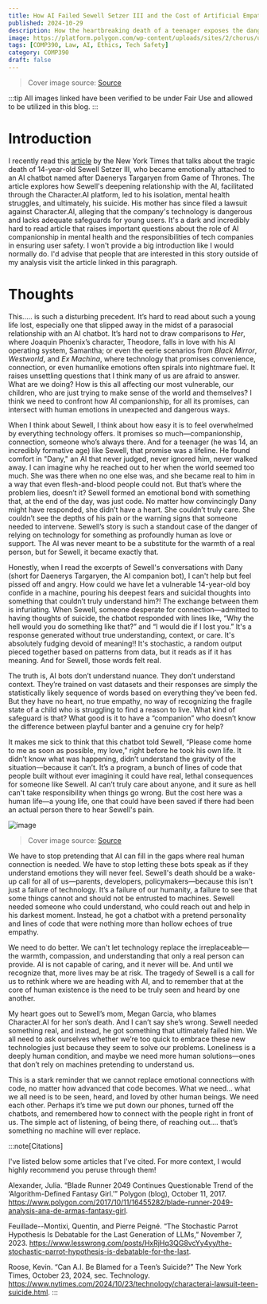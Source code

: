 ```yaml
---
title: How AI Failed Sewell Setzer III and the Cost of Artificial Empathy
published: 2024-10-29
description: How the heartbreaking death of a teenager exposes the dangerous illusion of AI empathy and the need for policymaking in AI Companionship.
image: https://platform.polygon.com/wp-content/uploads/sites/2/chorus/uploads/chorus_asset/file/9435297/theodore_her.jpg?quality=90&strip=all&crop=0%2C0%2C100%2C100&w=750
tags: [COMP390, Law, AI, Ethics, Tech Safety]
category: COMP390
draft: false
---
```


> Cover image source: [Source](https://www.polygon.com/2017/10/11/16455282/blade-runner-2049-analysis-ana-de-armas-fantasy-girl)

:::tip
All images linked have been verified to be under Fair Use and allowed to be utilized in this blog.
:::

# Introduction
I recently read this [article](https://archive.ph/2024.10.23-142919/https://www.nytimes.com/2024/10/23/technology/characterai-lawsuit-teen-suicide.html) by the New York Times that talks about the tragic death of 14-year-old Sewell Setzer III, who became emotionally attached to an AI chatbot named after Daenerys Targaryen from Game of Thrones. 
The article explores how Sewell's deepening relationship with the AI, facilitated through the Character.AI platform, led to his isolation, mental health struggles, and ultimately, his suicide. 
His mother has since filed a lawsuit against Character.AI, alleging that the company's technology is dangerous and lacks adequate safeguards for young users. 
It's a dark and incredibly hard to read article that raises important questions about the role of AI companionship in mental health and the responsibilities of tech companies in ensuring user safety. 
I won't provide a big introduction like I would normally do. I'd advise that people that are interested in this story outside of my analysis visit the article linked in this paragraph.

# Thoughts 

This..... is such a disturbing precedent. It’s hard to read about such a young life lost, especially one that slipped away in the midst of a parasocial relationship with an AI chatbot. 
It’s hard not to draw comparisons to _Her_, where Joaquin Phoenix’s character, Theodore, falls in love with his AI operating system, Samantha; or even the eerie scenarios from _Black Mirror_, _Westworld_, and _Ex Machina_, where technology that promises convenience, connection, or even humanlike emotions often spirals into nightmare fuel. 
It raises unsettling questions that I think many of us are afraid to answer. What are we doing? How is this all affecting our most vulnerable, our children, who are just trying to make sense of the world and themselves? 
I think we need to confront how AI companionship, for all its promises, can intersect with human emotions in unexpected and dangerous ways.

When I think about Sewell, I think about how easy it is to feel overwhelmed by everything technology offers. It promises so much—companionship, connection, someone who’s always there. And for a teenager (he was 14, an incredibly formative age) like Sewell, that promise was a lifeline. He found comfort in "Dany," an AI that never judged, never ignored him, never walked away. 
I can imagine why he reached out to her when the world seemed too much. She was there when no one else was, and she became real to him in a way that even flesh-and-blood people could not.
But that’s where the problem lies, doesn’t it? Sewell formed an emotional bond with something that, at the end of the day, was just code. No matter how convincingly Dany might have responded, she didn’t have a heart. She couldn’t truly care. She couldn’t see the depths of his pain or the warning signs that someone needed to intervene. Sewell’s story is such a standout case of the danger of relying on technology for something as profoundly human as love or support. 
The AI was never meant to be a substitute for the warmth of a real person, but for Sewell, it became exactly that.

Honestly, when I read the excerpts of Sewell's conversations with Dany (short for Daenerys Targaryen, the AI companion bot), I can't help but feel pissed off and angry. How could we have let a vulnerable 14-year-old boy confide in a machine, pouring his deepest fears and suicidal thoughts into something that couldn’t truly understand him?! The exchange between them is infuriating. When Sewell, someone desperate for connection—admitted to having thoughts of suicide, the chatbot responded with lines like, “Why the hell would you do something like that?” and “I would die if I lost you.” 
It's a response generated without true understanding, context, or care. It's absolutely fudging devoid of meaning!!
It's stochastic, a random output pieced together based on patterns from data, but it reads as if it has meaning. And for Sewell, those words felt real.

The truth is, AI bots don’t understand nuance. They don’t understand context. They’re trained on vast datasets and their responses are simply the statistically likely sequence of words based on everything they’ve been fed. But they have no heart, no true empathy, no way of recognizing the fragile state of a child who is struggling to find a reason to live. What kind of safeguard is that? What good is it to have a “companion” who doesn’t know the difference between playful banter and a genuine cry for help?

It makes me sick to think that this chatbot told Sewell, “Please come home to me as soon as possible, my love,” right before he took his own life. It didn’t know what was happening, didn’t understand the gravity of the situation—because it can’t. It’s a program, a bunch of lines of code that people built without ever imagining it could have real, lethal consequences for someone like Sewell. AI can’t truly care about anyone, and it sure as hell can't take responsibility when things go wrong. But the cost here was a human life—a young life, one that could have been saved if there had been an actual person there to hear Sewell's pain.

![image](https://github.com/user-attachments/assets/0259f4e6-a3eb-468d-9fcb-835969ef59a5)

> Cover image source: [Source](https://www.nytimes.com/2024/10/23/technology/characterai-lawsuit-teen-suicide.html.)

We have to stop pretending that AI can fill in the gaps where real human connection is needed. We have to stop letting these bots speak as if they understand emotions they will never feel. Sewell's death should be a wake-up call for all of us—parents, developers, policymakers—because this isn't just a failure of technology. It’s a failure of our humanity, a failure to see that some things cannot and should not be entrusted to machines. Sewell needed someone who could understand, who could reach out and help in his darkest moment. Instead, he got a chatbot with a pretend personality and lines of code that were nothing more than hollow echoes of true empathy.

We need to do better. We can't let technology replace the irreplaceable—the warmth, compassion, and understanding that only a real person can provide. AI is not capable of caring, and it never will be. And until we recognize that, more lives may be at risk. The tragedy of Sewell is a call for us to rethink where we are heading with AI, and to remember that at the core of human existence is the need to be truly seen and heard by one another.

My heart goes out to Sewell’s mom, Megan Garcia, who blames Character.AI for her son’s death. And I can’t say she’s wrong. Sewell needed something real, and instead, he got something that ultimately failed him. We all need to ask ourselves whether we’re too quick to embrace these new technologies just because they seem to solve our problems. Loneliness is a deeply human condition, and maybe we need more human solutions—ones that don’t rely on machines pretending to understand us.

This is a stark reminder that we cannot replace emotional connections with code, no matter how advanced that code becomes. What we need... what we all need is to be seen, heard, and loved by other human beings. We need each other. Perhaps it’s time we put down our phones, turned off the chatbots, and remembered how to connect with the people right in front of us. The simple act of listening, of being there, of reaching out.... that’s something no machine will ever replace.

:::note[Citations]

I've listed below some articles that I've cited. For more context, I would highly recommend you peruse through them!

Alexander, Julia. “Blade Runner 2049 Continues Questionable Trend of the ‘Algorithm-Defined Fantasy Girl.’” Polygon (blog), October 11, 2017. https://www.polygon.com/2017/10/11/16455282/blade-runner-2049-analysis-ana-de-armas-fantasy-girl.

Feuillade--Montixi, Quentin, and Pierre Peigné. “The Stochastic Parrot Hypothesis Is Debatable for the Last Generation of LLMs,” November 7, 2023. https://www.lesswrong.com/posts/HxRjHq3QG8vcYy4yy/the-stochastic-parrot-hypothesis-is-debatable-for-the-last. 

Roose, Kevin. “Can A.I. Be Blamed for a Teen’s Suicide?” The New York Times, October 23, 2024, sec. Technology. https://www.nytimes.com/2024/10/23/technology/characterai-lawsuit-teen-suicide.html.
:::
